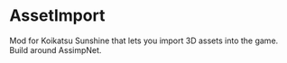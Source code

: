 # AssetImport
Mod for Koikatsu Sunshine that lets you import 3D assets into the game. Build around AssimpNet.
